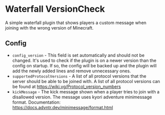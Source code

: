 # Waterfall VersionCheck
A simple waterfall plugin that shows players a custom message when joining with the wrong version of Minecraft.
## Config
- `config_version` - This field is set automatically and should not be changed. It's used to check if the plugin is on a newer version than the config on startup. If so, the config will be backed up and the plugin will add the newly added lines and remove unnecessary ones.
- `supportedProtocolVersions` - A list of all protocol versions that the server should be able to be joined with. A list of all protocol versions can be found at https://wiki.vg/Protocol_version_numbers
- `kickMessage` - The kick message shown when a player tries to join with a disallowed version. The message uses kyori adventure minimessage format. Documentation: https://docs.advntr.dev/minimessage/format.html
